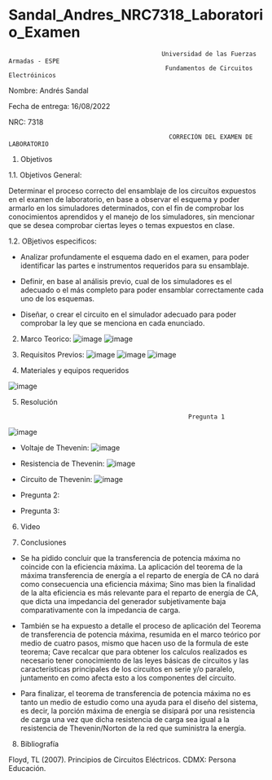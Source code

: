 # Sandal_Andres_NRC7318_Laboratorio_Examen

                                              Universidad de las Fuerzas Armadas - ESPE
                                               Fundamentos de Circuitos Electróinicos
Nombre: Andrés Sandal

Fecha de entrega: 16/08/2022

NRC: 7318

                                                CORRECIÓN DEL EXAMEN DE LABORATORIO
                                                
1. Objetivos

1.1. Objetivos General:

Determinar el proceso correcto del ensamblaje de los circuitos expuestos en el examen de laboratorio, en base a observar el esquema y poder armarlo en los simuladores determinados, con el fin de comprobar los conocimientos aprendidos y el manejo de los simuladores, sin mencionar que se desea comprobar ciertas leyes o temas expuestos en clase.

1.2. OBjetivos especificos:

- Analizar profundamente el esquema dado en el examen, para poder identificar las partes e instrumentos requeridos para su ensamblaje.

- Definir, en base al análisis previo, cual de los simuladores es el adecuado o el más completo para poder ensamblar correctamente cada uno de los esquemas.

- Diseñar, o crear el circuito en el simulador adecuado para poder comprobar la ley que se menciona en cada enunciado.

2. Marco Teorico:
![image](https://user-images.githubusercontent.com/105687213/177677385-88625e4f-ea07-43b1-b410-ee8f07080cf7.png)
![image](https://user-images.githubusercontent.com/105684550/176568097-9b272cf8-718d-4717-b79f-f1c7412c1c9e.png)

3. Requisitos Previos:
![image](https://user-images.githubusercontent.com/105684550/184892607-174dd50e-6d50-46ae-b52b-b61caca049c7.png)
![image](https://user-images.githubusercontent.com/105684550/184892634-53ed950a-c87e-47d4-aad3-15eff133a0bd.png)
![image](https://user-images.githubusercontent.com/105684550/184892664-f4998829-f0e0-4b69-bbda-d149f7691a11.png)

4. Materiales y equipos requeridos

![image](https://user-images.githubusercontent.com/105684550/184891197-22309e1e-47f0-4b51-86cb-0aea45a75976.png)

5. Resolución

                                                     Pregunta 1
![image](https://user-images.githubusercontent.com/105684550/184903913-26a3db15-6ca0-4735-9bb6-4fa0b042152a.png)
- Voltaje de Thevenin:
![image](https://user-images.githubusercontent.com/105684550/184903936-0431f339-5c5a-41dd-8b60-c1f0977c724a.png)
- Resistencia de Thevenin:
![image](https://user-images.githubusercontent.com/105684550/184903966-faab2759-0660-48bf-971c-36aa61d6ec31.png)
- Circuito de Thevenin:
![image](https://user-images.githubusercontent.com/105684550/184903993-09b2f61d-72d6-4019-826c-74b17cc893a4.png)


- Pregunta 2:
- Pregunta 3:

6. Video


7. Conclusiones

- Se ha pidido concluir que la transferencia de potencia máxima no coincide con la eficiencia máxima. La aplicación del teorema de la máxima transferencia de energía a el reparto de energía de CA no dará como consecuencia una eficiencia máxima; Sino mas bien la finalidad de la alta eficiencia es más relevante para el reparto de energía de CA, que dicta una impedancia del generador subjetivamente baja comparativamente con la impedancia de carga. 

- También se ha expuesto a detalle el proceso de aplicación del Teorema de transferencia de potencia máxima, resumida en el marco teórico por medio de cuatro pasos, mismo que hacen uso de la formula de este teorema; Cave recalcar que para obtener los calculos realizados es necesario tener conocimiento de las leyes básicas de circuitos y las características principales de los circuitos en serie y/o paralelo, juntamento en como afecta esto a los componentes del circuito.

- Para finalizar, el teorema de transferencia de potencia máxima no es tanto un medio de estudio como una ayuda para el diseño del sistema, es decir, la porción máxima de energía se disipará por una resistencia de carga una vez que dicha resistencia de carga sea igual a la resistencia de Thevenin/Norton de la red que suministra la energía.

8. Bibliografía

Floyd, TL (2007). Principios de Circuitos Eléctricos. CDMX: Persona Educación.
